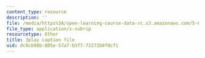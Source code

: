 ```yaml
---
content_type: resource
description: ''
file: /media/https%3A/open-learning-course-data-rc.s3.amazonaws.com/5-60-thermodynamics-kinetics-spring-2008/dc0cb98b805e57a7b5f772272b0f0cf1_6LYuK8qI0_s.vtt
file_type: application/x-subrip
resourcetype: Other
title: 3play caption file
uid: dc0cb98b-805e-57a7-b5f7-72272b0f0cf1
---
```

